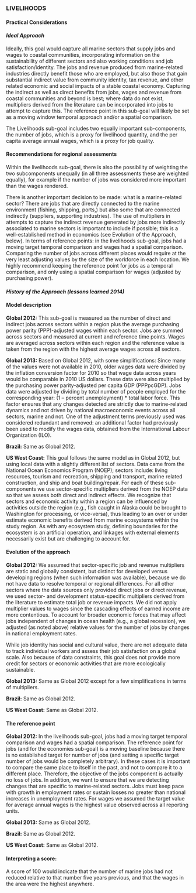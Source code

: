 ### **LIVELIHOODS**
#### Practical Considerations

#### *Ideal Approach*

Ideally, this goal would capture all marine sectors that supply jobs and wages to coastal communities, incorporating information on the sustainability of different sectors and also working conditions and job satisfaction/identity. The jobs and revenue produced from marine-related industries directly benefit those who are employed, but also those that gain substantial indirect value from community identity, tax revenue, and other related economic and social impacts of a stable coastal economy. Capturing the indirect as well as direct benefits from jobs, wages and revenue from coastal communities and beyond is best; where data do not exist, multipliers derived from the literature can be incorporated into jobs to attempt to capture this. The reference point in this sub-goal will likely be set as a moving window temporal approach and/or a spatial comparison.

The Livelihoods sub-goal includes two equally important sub-components, the number of jobs, which is a proxy for livelihood quantity, and the per capita average annual wages, which is a proxy for job quality.

#### Recommendations for regional assessments

Within the livelihoods sub-goal, there is also the possibility of weighting the two subcomponents unequally (in all three assessments these are weighted equally), for example if the number of jobs was considered more important than the wages rendered.

There is another important decision to be made: what is a marine-related sector? There are jobs that are directly connected to the marine environment (fishing, shipping, ports,) but also some that are connected indirectly (suppliers, supporting industries). The use of multipliers in attempts to capture the indirect revenue generated by jobs more indirectly associated to marine sectors is important to include if possible; this is a well-established method in economics (see Evolution of the Approach, below).
In terms of reference points: in the livelihoods sub-goal, jobs had a moving target temporal comparison and wages had a spatial comparison. Comparing the number of jobs across different places would require at the very least adjusting values by the size of the workforce in each location. We highly recommend keeping the reference point for jobs as a temporal comparison, and only using a spatial comparison for wages (adjusted by purchasing power).

#### *History of the Approach (lessons learned 2014)*
<!---Taken from Conceptual Guide v2--->

#### Model description

**Global 2012:**
This sub-goal is measured as the number of direct and indirect jobs across sectors within a region plus the average purchasing power parity (PPP)-adjusted wages within each sector. Jobs are summed across sectors and measured at current and reference time points. Wages are averaged across sectors within each region and the reference value is taken from the region with the highest average wages across all sectors.

**Global 2013:**
Based on Global 2012, with some simplifications: Since many of the values were not available in 2010, older wages data were divided by the inflation conversion factor for 2010 so that wage data across years would be comparable in 2010 US dollars. These data were also multiplied by the purchasing power parity-adjusted per capita GDP (PPPpcGDP). Jobs data were adjusted by dividing by total number of people employed for the corresponding year: (1 – percent unemployment) * total labor force. This factor ensures that any changes detected are strictly due to marine-related dynamics and not driven by national macroeconomic events across all sectors, marine and not. One of the adjustment terms previously used was considered redundant and removed: an additional factor had previously been used to modify the wages data, obtained from the International Labour Organization (ILO).

**Brazil:**
Same as Global 2012.

**US West Coast:**
This goal follows the same model as in Global 2012, but using local data with a slightly different list of sectors. Data came from the National Ocean Economics Program (NOEP); sectors include: living resources, tourism and recreation, shipping and transport, marine related construction, and ship and boat building/repair. For each of these sub-components we use sector-specific multipliers derived from the NOEP data so that we assess both direct and indirect effects. We recognize that sectors and economic activity within a region can be influenced by activities outside the region (e.g., fish caught in Alaska could be brought to Washington for processing, or vice-versa), thus leading to an over or under estimate economic benefits derived from marine ecosystems within the study region. As with any ecosystem study, defining boundaries for the ecosystem is an artificial operation, and linkages with external elements necessarily exist but are challenging to account for.

#### Evolution of the approach

**Global 2012:**
We assumed that sector-specific job and revenue multipliers are static and globally consistent, but distinct for developed versus developing regions (when such information was available), because we do not have data to resolve temporal or regional differences. For all other sectors where the data sources only provided direct jobs or direct revenue, we used sector- and development status-specific multipliers derived from the literature to estimate total job or revenue impacts. We did not apply multiplier values to wages since the cascading effects of earned income are more contentious. To account for broader economic forces that may affect jobs independent of changes in ocean health (e.g., a global recession), we adjusted (as noted above) relative values for the number of jobs by changes in national employment rates.

While job identity has social and cultural value, there are not adequate data to track individual workers and assess their job satisfaction on a global scale. Also because of data constraints, this goal does not provide more credit for sectors or economic activities that are more ecologically sustainable.

**Global 2013:**
Same as Global 2012 except for a few simplifications in terms of multipliers.

**Brazil:**
Same as Global 2012.

**US West Coast:**
Same as Global 2012.

#### The reference point

**Global 2012:**
In the livelihoods sub-goal, jobs had a moving target temporal comparison and wages had a spatial comparison. The reference point for jobs (and for the economies sub-goal) is a moving baseline because there is no established target for number of jobs (and setting a specific target number of jobs would be completely arbitrary). In these cases it is important to compare the same place to itself in the past, and not to compare it to a different place. Therefore, the objective of the jobs component is actually no loss of jobs. In addition, we want to ensure that we are detecting changes that are specific to marine-related sectors. Jobs must keep pace with growth in employment rates or sustain losses no greater than national increases in unemployment rates. For wages we assumed the target value for average annual wages is the highest value observed across all reporting units.

**Global 2013:**
Same as Global 2012.

**Brazil:**
Same as Global 2012.

**US West Coast:**
Same as Global 2012.

#### Interpreting a score:
A score of 100 would indicate that the number of marine jobs had not reduced relative to that number five years previous, and that the wages in the area were the highest anywhere.

